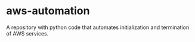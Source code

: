 # aws-automation
A repository with python code that automates initialization and termination of AWS services.
